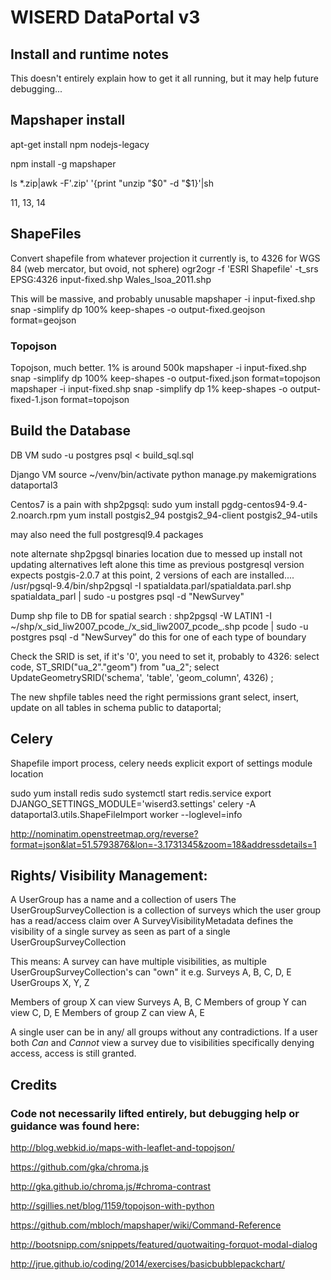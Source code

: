 # WISERD DataPortal v3

## Install and runtime notes

This doesn't entirely explain how to get it all running, but it may help future debugging...

## Mapshaper install
apt-get install npm nodejs-legacy

npm install -g mapshaper

ls *.zip|awk -F'.zip' '{print "unzip "$0" -d "$1}'|sh

11, 13, 14

## ShapeFiles

Convert shapefile from whatever projection it currently is, to 4326 for WGS 84 (web mercator, but ovoid, not sphere)
ogr2ogr -f 'ESRI Shapefile' -t_srs EPSG:4326 input-fixed.shp Wales_lsoa_2011.shp

This will be massive, and probably unusable
mapshaper -i input-fixed.shp snap -simplify dp 100% keep-shapes -o output-fixed.geojson format=geojson

### Topojson
Topojson, much better. 1% is around 500k
mapshaper -i input-fixed.shp snap -simplify dp 100% keep-shapes -o output-fixed.json format=topojson
mapshaper -i input-fixed.shp snap -simplify dp 1% keep-shapes -o output-fixed-1.json format=topojson


## Build the Database

DB VM
sudo -u postgres psql < build_sql.sql

Django VM
source ~/venv/bin/activate
python manage.py makemigrations dataportal3


Centos7 is a pain with shp2pgsql:
sudo yum install pgdg-centos94-9.4-2.noarch.rpm
yum install postgis2_94 postgis2_94-client postgis2_94-utils

may also need the full postgresql9.4 packages

note alternate shp2pgsql binaries location due to messed up install not updating alternatives
left alone this time as previous postgresql version expects postgis-2.0.7
at this point, 2 versions of each are installed....
/usr/pgsql-9.4/bin/shp2pgsql
-I spatialdata.parl/spatialdata.parl.shp spatialdata_parl | sudo -u postgres psql -d "NewSurvey"

Dump shp file to DB for spatial search :
shp2pgsql -W LATIN1 -I ~/shp/x_sid_liw2007_pcode_/x_sid_liw2007_pcode_.shp pcode | sudo -u postgres psql -d "NewSurvey"
do this for one of each type of boundary


Check the SRID is set, if it's '0', you need to set it, probably to 4326:
select code, ST_SRID("ua_2"."geom") from "ua_2";
select UpdateGeometrySRID('schema', 'table', 'geom_column', 4326) ;

The new shpfile tables need the right permissions
grant select, insert, update on all tables in schema public to dataportal;



## Celery
Shapefile import process, celery needs explicit export of settings module location

sudo yum install redis
sudo systemctl start redis.service
export DJANGO_SETTINGS_MODULE='wiserd3.settings'
celery -A dataportal3.utils.ShapeFileImport worker --loglevel=info

http://nominatim.openstreetmap.org/reverse?format=json&lat=51.5793876&lon=-3.1731345&zoom=18&addressdetails=1



## Rights/ Visibility Management:
A UserGroup has a name and a collection of users
The UserGroupSurveyCollection is a collection of surveys which the user group has a read/access claim over
A SurveyVisibilityMetadata defines the visibility of a single survey as seen as part of a single UserGroupSurveyCollection

This means:
A survey can have multiple visibilities, as multiple UserGroupSurveyCollection's can "own" it
e.g.
Surveys A, B, C, D, E
UserGroups X, Y, Z

Members of group X can view Surveys A, B, C
Members of group Y can view C, D, E
Members of group Z can view A, E

A single user can be in any/ all groups without any contradictions.
If a user both *Can* and *Cannot* view a survey due to visibilities specifically denying access, access is still granted.




## Credits
### Code not necessarily lifted entirely, but debugging help or guidance was found here:

http://blog.webkid.io/maps-with-leaflet-and-topojson/

https://github.com/gka/chroma.js

http://gka.github.io/chroma.js/#chroma-contrast

http://sgillies.net/blog/1159/topojson-with-python

https://github.com/mbloch/mapshaper/wiki/Command-Reference

http://bootsnipp.com/snippets/featured/quotwaiting-forquot-modal-dialog

http://jrue.github.io/coding/2014/exercises/basicbubblepackchart/